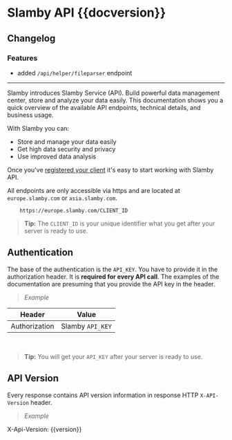 # Slamby API {{docversion}}

## Changelog

### Features

- added `/api/helper/fileparser` endpoint

---

Slamby introduces Slamby Service (API). Build powerful data management center, store and analyze your data easily. This documentation shows you a quick overview of the available API endpoints, technical details, and business usage.

With Slamby you can:

* Store and manage your data easily
* Get high data security and privacy
* Use improved data analysis

Once you've
[registered your client](http://slamby.com/register/) it's easy
to start working with Slamby API.

All endpoints are only accessible via https and are located at `europe.slamby.com` or `asia.slamby.com`.

```
    https://europe.slamby.com/CLIENT_ID
```

> **Tip:** The `CLIENT_ID` is your unique identifier what you get after your server is ready to use.

## Authentication
The base of the authentication is the `API_KEY`.
You have to provide it in the authorization header. It is **required for every API call**.
The examples of the documentation are presuming that you provide the API key in the header.

>*Example*
>
Header   |Value
---------|---
Authorization|Slamby `API_KEY`

&nbsp;

>**Tip:** You will get your `API_KEY` after your server is ready to use.

## API Version

Every response contains API version information in response HTTP `X-API-Version` header.

>*Example*
>
X-Api-Version: {{version}}

